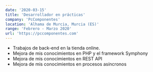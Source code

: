```yaml
---
date: '2020-03-15'
title: 'Desarrollador en prácticas'
company: 'PcComponentes'
location: 'Alhama de Murcia, Murcia (ES)'
range: 'Febrero - Marzo 2020'
url: 'https://pccomponentes.com'
---
```


- Trabajos de back-end en la tienda online.
- Mejora de mis conocimientos en PHP y el framework Symphony
- Mejora de mis conocimientos en REST API
- Mejora de mis conocimientos en procesos asíncronos
